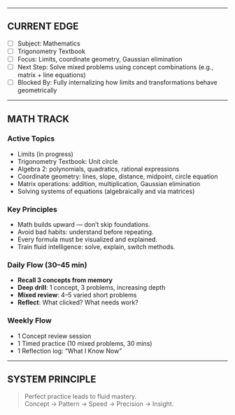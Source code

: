
---

## CURRENT EDGE

- [ ] Subject: Mathematics
- [ ] Trigonometry Textbook
- [ ] Focus: Limits, coordinate geometry, Gaussian elimination
- [ ] Next Step: Solve mixed problems using concept combinations (e.g., matrix + line equations)
- [ ] Blocked By: Fully internalizing how limits and transformations behave geometrically

---

## MATH TRACK

### Active Topics
- Limits (in progress)
- Trigonometry Textbook: Unit circle
- Algebra 2: polynomials, quadratics, rational expressions
- Coordinate geometry: lines, slope, distance, midpoint, circle equation
- Matrix operations: addition, multiplication, Gaussian elimination
- Solving systems of equations (algebraically and via matrices)

### Key Principles
- Math builds upward — don’t skip foundations.
- Avoid bad habits: understand before repeating.
- Every formula must be visualized and explained.
- Train fluid intelligence: solve, explain, switch methods.

### Daily Flow (30–45 min)
- **Recall 3 concepts from memory**
- **Deep drill**: 1 concept, 3 problems, increasing depth
- **Mixed review**: 4–5 varied short problems
- **Reflect**: What clicked? What needs work?

### Weekly Flow
- 1 Concept review session
- 1 Timed practice (10 mixed problems, 30 mins)
- 1 Reflection log: “What I Know Now”

---

## SYSTEM PRINCIPLE

> Perfect practice leads to fluid mastery.  
> Concept → Pattern → Speed → Precision → Insight.

